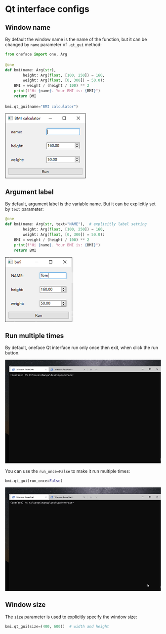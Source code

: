 # Qt interface configs

## Window name

By default the window name is the name of the function, but it can be changed by `name` parameter of `.qt_gui` method:

```Python
from oneface import one, Arg

@one
def bmi(name: Arg(str),
        height: Arg(float, [100, 250]) = 160,
        weight: Arg(float, [0, 300]) = 50.0):
    BMI = weight / (height / 100) ** 2
    print(f"Hi {name}. Your BMI is: {BMI}")
    return BMI

bmi.qt_gui(name="BMI calculator")
```

![rename_example_qt](./imgs/rename_example_qt.png)

## Argument label

By default, argument label is the variable name. But it can be explicitly set by `text` parameter:

```Python
@one
def bmi(name: Arg(str, text="NAME"),  # explicitly label setting
        height: Arg(float, [100, 250]) = 160,
        weight: Arg(float, [0, 300]) = 50.0):
    BMI = weight / (height / 100) ** 2
    print(f"Hi {name}. Your BMI is: {BMI}")
    return BMI
```
![arg_label_qt](./imgs/arg_label_qt.png)

## Run multiple times

By default, oneface Qt interface run only once then exit, when click the run button.

![run_once](./imgs/run_once.gif)

You can use the `run_once=False` to make it run multiple times:

```Python
bmi.qt_gui(run_once=False)
```

![run_once](./imgs/run_not_once.gif)

## Window size

The `size` parameter is used to explicitly specify the window size:

```Python
bmi.qt_gui(size=(400, 600))  # width and height
```
